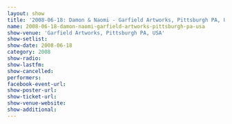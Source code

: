 ```yaml
---
layout: show
title: '2008-06-18: Damon & Naomi - Garfield Artworks, Pittsburgh PA, USA'
name: 2008-06-18-damon-naomi-garfield-artworks-pittsburgh-pa-usa
show-venue: 'Garfield Artworks, Pittsburgh PA, USA'
show-setlist: 
show-date: 2008-06-18
category: 2008
show-radio: 
show-lastfm: 
show-cancelled: 
performers: 
facebook-event-url: 
show-poster-url: 
show-ticket-url: 
show-venue-website: 
show-additional: 
---
```



